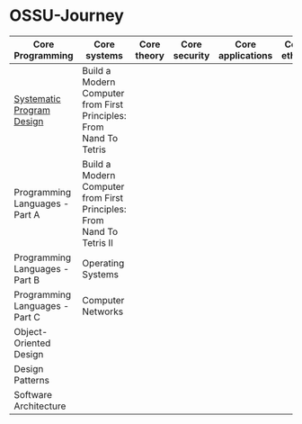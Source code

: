 # OSSU-Journey


|Core Programming|Core systems|Core theory|Core security|Core applications|Core ethics|
|--|--|--|--|--|--|
|[Systematic Program Design](https://github.com/gokhangokcen1/OSSU-Journey/tree/main/01-Systematic-Program-Design)| Build a Modern Computer from First Principles: From Nand To Tetris |
|Programming Languages - Part A| Build a Modern Computer from First Principles: From Nand To Tetris II|
|Programming Languages - Part B| Operating Systems|
|Programming Languages - Part C| Computer Networks |
|Object-Oriented Design|
|Design Patterns|
|Software Architecture|
